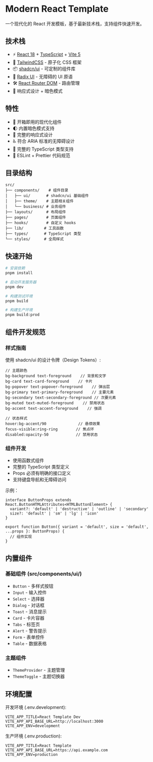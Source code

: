 # Modern React Template

一个现代化的 React 开发模板，基于最新技术栈，支持组件快速开发。

## 技术栈

- ⚡️ [React 18](https://react.dev) + [TypeScript](https://www.typescriptlang.org/) + [Vite 5](https://vitejs.dev/)
- 🎨 [TailwindCSS](https://tailwindcss.com/) - 原子化 CSS 框架
- 📦 [shadcn/ui](https://ui.shadcn.com/) - 可定制的组件库
- 🎯 [Radix UI](https://www.radix-ui.com/) - 无障碍的 UI 原语
- 🛠️ [React Router DOM](https://reactrouter.com/) - 路由管理
- 📱 响应式设计 + 暗色模式

## 特性

- 🎉 开箱即用的现代化组件
- 🌓 内置暗色模式支持
- 📱 完整的响应式设计
- ♿️ 符合 ARIA 标准的无障碍设计
- 🔧 完整的 TypeScript 类型支持
- 📝 ESLint + Prettier 代码规范

## 目录结构

```
src/
├── components/    # 组件目录
│   ├── ui/       # shadcn/ui 基础组件
│   ├── theme/    # 主题相关组件
│   └── business/ # 业务组件
├── layouts/      # 布局组件
├── pages/        # 页面组件
├── hooks/        # 自定义 hooks
├── lib/         # 工具函数
├── types/       # TypeScript 类型
└── styles/      # 全局样式
```

## 快速开始

```bash
# 安装依赖
pnpm install

# 启动开发服务器
pnpm dev

# 构建测试环境
pnpm build

# 构建生产环境
pnpm build:prod
```

## 组件开发规范

### 样式指南

使用 shadcn/ui 的设计令牌（Design Tokens）:

```tsx
// 主题颜色
bg-background text-foreground    // 背景和文字
bg-card text-card-foreground    // 卡片
bg-popover text-popover-foreground    // 弹出层
bg-primary text-primary-foreground    // 主要元素
bg-secondary text-secondary-foreground // 次要元素
bg-muted text-muted-foreground    // 禁用状态
bg-accent text-accent-foreground    // 强调

// 状态样式
hover:bg-accent/90              // 悬停效果
focus-visible:ring-ring        // 焦点环
disabled:opacity-50            // 禁用状态
```

### 组件开发

- 使用函数式组件
- 完整的 TypeScript 类型定义
- Props 必须有明确的接口定义
- 支持键盘导航和无障碍访问

示例：
```tsx
interface ButtonProps extends React.ButtonHTMLAttributes<HTMLButtonElement> {
  variant?: 'default' | 'destructive' | 'outline' | 'secondary'
  size?: 'default' | 'sm' | 'lg' | 'icon'
}

export function Button({ variant = 'default', size = 'default', ...props }: ButtonProps) {
  // 组件实现
}
```

## 内置组件

### 基础组件 (src/components/ui/)
- `Button` - 多样式按钮
- `Input` - 输入控件
- `Select` - 选择器
- `Dialog` - 对话框
- `Toast` - 消息提示
- `Card` - 卡片容器
- `Tabs` - 标签页
- `Alert` - 警告提示
- `Form` - 表单控件
- `Table` - 数据表格

### 主题组件
- `ThemeProvider` - 主题管理
- `ThemeToggle` - 主题切换器

## 环境配置

开发环境 (.env.development):
```
VITE_APP_TITLE=React Template Dev
VITE_APP_API_BASE_URL=http://localhost:3000
VITE_APP_ENV=development
```

生产环境 (.env.production):
```
VITE_APP_TITLE=React Template
VITE_APP_API_BASE_URL=https://api.example.com
VITE_APP_ENV=production
```
